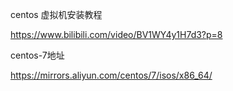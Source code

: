 centos 虚拟机安装教程

https://www.bilibili.com/video/BV1WY4y1H7d3?p=8



centos-7地址

https://mirrors.aliyun.com/centos/7/isos/x86_64/